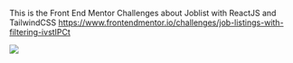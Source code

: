 This is the Front End Mentor Challenges about Joblist with ReactJS and TailwindCSS
https://www.frontendmentor.io/challenges/job-listings-with-filtering-ivstIPCt

<img src="https://i.imgur.com/uB1JBix.gif" />
